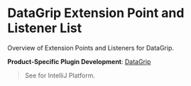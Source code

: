 <!-- Copyright 2000-2025 JetBrains s.r.o. and contributors. Use of this source code is governed by the Apache 2.0 license. -->

# DataGrip Extension Point and Listener List

<link-summary>Overview of Extension Points and Listeners for DataGrip.</link-summary>

<tldr>

**Product-Specific Plugin Development**: [DataGrip](data_grip.md)

</tldr>

> See [](intellij_platform_extension_point_list.md) for IntelliJ Platform.

<include from="generated_data_grip_extension_point_list.md" element-id="content"/>
